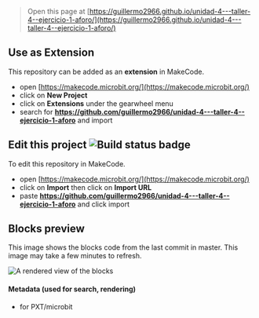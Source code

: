
> Open this page at [https://guillermo2966.github.io/unidad-4---taller-4--ejercicio-1-aforo/](https://guillermo2966.github.io/unidad-4---taller-4--ejercicio-1-aforo/)

## Use as Extension

This repository can be added as an **extension** in MakeCode.

* open [https://makecode.microbit.org/](https://makecode.microbit.org/)
* click on **New Project**
* click on **Extensions** under the gearwheel menu
* search for **https://github.com/guillermo2966/unidad-4---taller-4--ejercicio-1-aforo** and import

## Edit this project ![Build status badge](https://github.com/guillermo2966/unidad-4---taller-4--ejercicio-1-aforo/workflows/MakeCode/badge.svg)

To edit this repository in MakeCode.

* open [https://makecode.microbit.org/](https://makecode.microbit.org/)
* click on **Import** then click on **Import URL**
* paste **https://github.com/guillermo2966/unidad-4---taller-4--ejercicio-1-aforo** and click import

## Blocks preview

This image shows the blocks code from the last commit in master.
This image may take a few minutes to refresh.

![A rendered view of the blocks](https://github.com/guillermo2966/unidad-4---taller-4--ejercicio-1-aforo/raw/master/.github/makecode/blocks.png)

#### Metadata (used for search, rendering)

* for PXT/microbit
<script src="https://makecode.com/gh-pages-embed.js"></script><script>makeCodeRender("{{ site.makecode.home_url }}", "{{ site.github.owner_name }}/{{ site.github.repository_name }}");</script>

